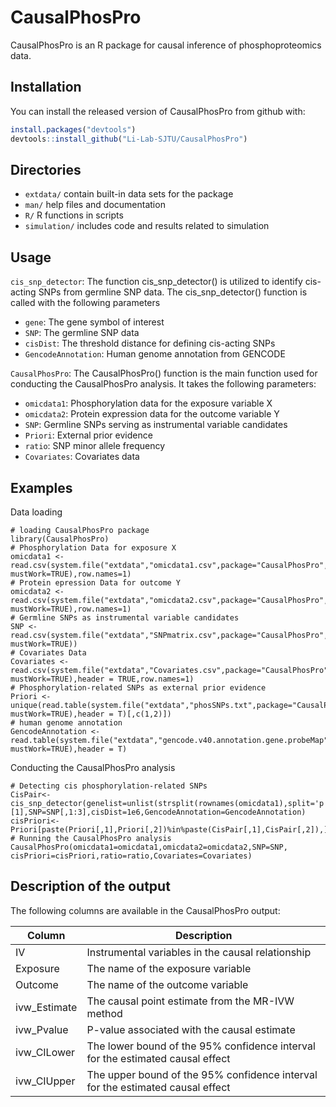 
# CausalPhosPro

<!-- badges: start -->
<!-- badges: end -->

CausalPhosPro is an R package for causal inference of phosphoproteomics data.

## Installation

You can install the released version of CausalPhosPro from github with:

``` r
install.packages("devtools")
devtools::install_github("Li-Lab-SJTU/CausalPhosPro")
```

## Directories

-  `extdata/` contain built-in data sets for the package
-  `man/`  help files and documentation
-  `R/`    R functions in scripts
-  `simulation/` includes code and results related to simulation

## Usage
 `cis_snp_detector`:  The function cis_snp_detector() is utilized to identify cis-acting SNPs from germline SNP data. The cis_snp_detector() function is called with the following parameters
 -  `gene`: The gene symbol of interest
 -  `SNP`: The germline SNP data
 -  `cisDist`: The threshold distance for defining cis-acting SNPs
 -  `GencodeAnnotation`: Human genome annotation from GENCODE
   
 `CausalPhosPro`:  The CausalPhosPro() function is the main function used for conducting the CausalPhosPro analysis. It takes the following parameters:
-  `omicdata1`: Phosphorylation data for the exposure variable X
-  `omicdata2`: Protein expression data for the outcome variable Y
-  `SNP`: Germline SNPs serving as instrumental variable candidates
-  `Priori`: External prior evidence
-  `ratio`: SNP minor allele frequency
-  `Covariates`: Covariates data


## Examples
Data loading

```{r example}
# loading CausalPhosPro package
library(CausalPhosPro)
# Phosphorylation Data for exposure X
omicdata1 <- read.csv(system.file("extdata","omicdata1.csv",package="CausalPhosPro", mustWork=TRUE),row.names=1)
# Protein epression Data for outcome Y
omicdata2 <- read.csv(system.file("extdata","omicdata2.csv",package="CausalPhosPro", mustWork=TRUE),row.names=1)
# Germline SNPs as instrumental variable candidates
SNP <- read.csv(system.file("extdata","SNPmatrix.csv",package="CausalPhosPro", mustWork=TRUE))
# Covariates Data
Covariates <- read.csv(system.file("extdata","Covariates.csv",package="CausalPhosPro", mustWork=TRUE),header = TRUE,row.names=1)
# Phosphorylation-related SNPs as external prior evidence
Priori <- unique(read.table(system.file("extdata","phosSNPs.txt",package="CausalPhosPro", mustWork=TRUE),header = T)[,c(1,2)])
# human genome annotation
GencodeAnnotation <- read.table(system.file("extdata","gencode.v40.annotation.gene.probeMap",package="CausalPhosPro", mustWork=TRUE),header = T)
```
Conducting the CausalPhosPro analysis
```{r example}
# Detecting cis phosphorylation-related SNPs
CisPair<-cis_snp_detector(genelist=unlist(strsplit(rownames(omicdata1),split='p'))[1],SNP=SNP[,1:3],cisDist=1e6,GencodeAnnotation=GencodeAnnotation)
cisPriori<-Priori[paste(Priori[,1],Priori[,2])%in%paste(CisPair[,1],CisPair[,2]),]
# Running the CausalPhosPro analysis
CausalPhosPro(omicdata1=omicdata1,omicdata2=omicdata2,SNP=SNP, cisPriori=cisPriori,ratio=ratio,Covariates=Covariates)
```

## Description of the output

The following columns are available in the CausalPhosPro output:

| Column | Description |
| ------------- | ------------- |
| IV | Instrumental variables in the causal relationship |
| Exposure | The name of the exposure variable |
| Outcome | The name of the outcome variable |
| ivw_Estimate | The causal point estimate from the MR-IVW method |
| ivw_Pvalue | P-value associated with the causal estimate |
| ivw_CILower | The lower bound of the 95% confidence interval for the estimated causal effect |
| ivw_CIUpper | The upper bound of the 95% confidence interval for the estimated causal effect |

